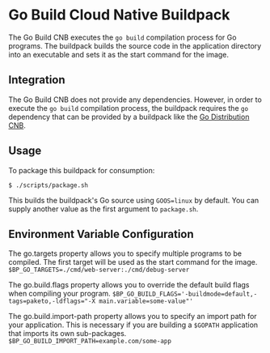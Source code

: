 # Go Build Cloud Native Buildpack

The Go Build CNB executes the `go build` compilation process for Go programs.
The buildpack builds the source code in the application directory into an
executable and sets it as the start command for the image.

## Integration

The Go Build CNB does not provide any dependencies. However, in order to
execute the `go build` compilation process, the buildpack requires the `go`
dependency that can be provided by a buildpack like the [Go Distribution
CNB](https://github.com/paketo-buildpacks/go-dist).

## Usage

To package this buildpack for consumption:

```
$ ./scripts/package.sh
```

This builds the buildpack's Go source using `GOOS=linux` by default. You can
supply another value as the first argument to `package.sh`.

## Environment Variable Configuration
 
The go.targets property allows you to specify multiple programs to be
compiled. The first target will be used as the start command for the image.
`$BP_GO_TARGETS=./cmd/web-server:./cmd/debug-server`

The go.build.flags property allows you to override the default build
flags when compiling your program.
`$BP_GO_BUILD_FLAGS='-buildmode=default,-tags=paketo,-ldflags="-X main.variable=some-value"'`

The go.build.import-path property allows you to specify an import path
for your application. This is necessary if you are building a `$GOPATH`
application that imports its own sub-packages.
`$BP_GO_BUILD_IMPORT_PATH=example.com/some-app`

